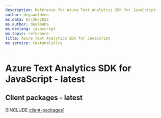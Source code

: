 ```yaml
---
description: Reference for Azure Text Analytics SDK for JavaScript
author: deyaaeldeen
ms.data: 07/26/2022
ms.author: dealmaha
ms.devlang: javascript
ms.topic: reference
title: Azure Text Analytics SDK for JavaScript
ms.service: textanalytics
---
```

# Azure Text Analytics SDK for JavaScript - latest

## Client packages - latest
[!INCLUDE [client-packages](text-analytics-client-index.md)]